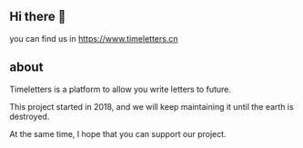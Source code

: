 ## Hi there 👋

you can find us in https://www.timeletters.cn

## about 

Timeletters is a platform to allow you write letters to future.

This project started in 2018, and we will keep maintaining it until the earth is destroyed.

At the same time, I hope that you can support our project.

